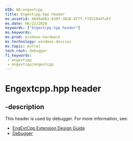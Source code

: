 ```yaml
---
UID: NA:engextcpp
title: Engextcpp.hpp header
ms.assetid: 4849a6b1-830f-3826-8f7f-f7451944fa5f
ms.date: 06/22/2020
keywords: ["Engextcpp.hpp header"]
ms.keywords: 
ms.prod: windows-hardware
ms.technology: windows-devices
ms.topic: portal
tech.root: debugger
f1_keywords:
 - engextcpp
 - engextcpp/engextcpp
---
```


# Engextcpp.hpp header


## -description

This header is used by debugger. For more information, see:

- [EngExtCpp Extension Design Guide](https://docs.microsoft.com/windows-hardware/drivers/debugger/engextcpp-extension-design-guide)
- [Debugger](../_debugger/index.md)

